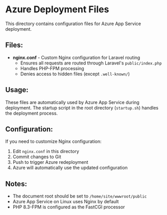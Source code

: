 # Azure Deployment Files

This directory contains configuration files for Azure App Service deployment.

## Files:

- **nginx.conf** - Custom Nginx configuration for Laravel routing
    - Ensures all requests are routed through Laravel's `public/index.php`
    - Handles PHP-FPM processing
    - Denies access to hidden files (except `.well-known/`)

## Usage:

These files are automatically used by Azure App Service during deployment. The startup script in the root directory (`startup.sh`) handles the deployment process.

## Configuration:

If you need to customize Nginx configuration:

1. Edit `nginx.conf` in this directory
2. Commit changes to Git
3. Push to trigger Azure redeployment
4. Azure will automatically use the updated configuration

## Notes:

- The document root should be set to `/home/site/wwwroot/public`
- Azure App Service on Linux uses Nginx by default
- PHP 8.3-FPM is configured as the FastCGI processor
